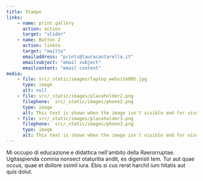 ```yaml
---
title: Stampe
links:
    - name: print gallery
      action: action
      target: "slider"
    - name: Button 2 
      action: linkto
      target: "mailto"
      emailaddress: "prints@lauracantarella.it"
      emailsubject: "email subject"
      emailcontent: "email content"
media: 
    - file: src/_static/images/laptop_website005.jpg
      type: image
      alt: null
    - file: src/_static/images/placeholder2.png
      filephone:  src/_static/images/phone2.png
      type: image 
      alt: This text is shown when the image isn't visible and for visually impaired people.
    - file: src/_static/images/placeholder3.png
      filephone:  src/_static/images/phone3.png
      type: image
      alt: This text is shown when the image isn't visible and for visually impaired people.
---
```

Mi occupo di educazione e didattica nell'ambito della Raerorruptae. Ugitaspienda comnia nonsect otaturitia andit, es digenisti tem. Tur aut quae occus, quae et dollore ssimil iura. Ebis si cus rerat harchil ium hitatis aut quis dolut.